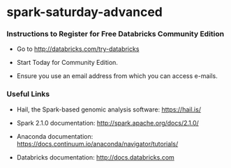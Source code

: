 # spark-saturday-advanced


### Instructions to Register for Free Databricks Community Edition

* Go to http://databricks.com/try-databricks

* Start Today for Community Edition.

* Ensure you use an email address from which you can access e-mails.

### Useful Links

* Hail, the Spark-based genomic analysis software: https://hail.is/

* Spark 2.1.0 documentation: http://spark.apache.org/docs/2.1.0/

* Anaconda documentation: https://docs.continuum.io/anaconda/navigator/tutorials/

* Databricks documentation: http://docs.databricks.com
